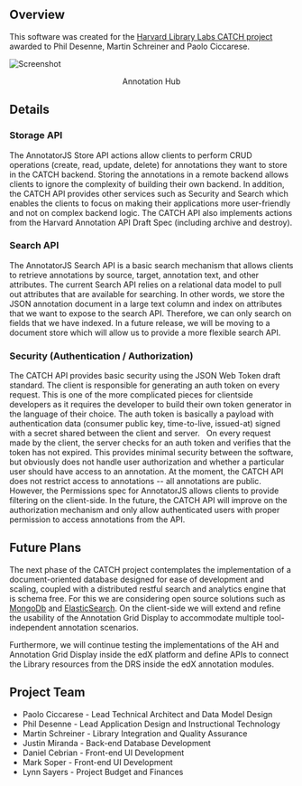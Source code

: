 ## Overview 

This software was created for the [Harvard Library Labs CATCH project](https://osc.hul.harvard.edu/liblab/proj/catch) awarded to Phil Desenne, Martin Schreiner and Paolo Ciccarese.

![Screenshot](/img/hub-architecture.png)
<p style="text-align:center">Annotation Hub</p>


## Details

### Storage API
The AnnotatorJS Store API actions allow clients to perform CRUD operations (create, read, update,
delete) for annotations they want to store in the CATCH backend. Storing the annotations in a
remote backend allows clients to ignore the complexity of building their own backend. In addition,
the CATCH API provides other services such as Security and Search which enables the clients to
focus on making their applications more user-friendly and not on complex backend logic. The
CATCH API also implements actions from the Harvard Annotation API Draft Spec (including
archive and destroy).

### Search API
The AnnotatorJS Search API is a basic search mechanism that allows clients to retrieve annotations
by source, target, annotation text, and other attributes. The current Search API relies on a relational
data model to pull out attributes that are available for searching. In other words, we store the JSON
annotation document in a large text column and index on attributes that we want to expose to the
search API. Therefore, we can only search on fields that we have indexed. In a future release, we
will be moving to a document store which will allow us to provide a more flexible search API.

### Security (Authentication / Authorization)
The CATCH API provides basic security using the JSON Web Token draft standard. The client is responsible for
generating an auth token on every request. This is one of the more complicated pieces for clientside
developers as it requires the developer to build their own token generator in the language of
their choice. The auth token is basically a payload with authentication data (consumer public key,
time-to-live, issued-at) signed with a secret shared between the client and server.   On every request
made by the client, the server checks for an auth token and verifies that the token has not expired.
This provides minimal security between the software, but obviously does not handle user
authorization and whether a particular user should have access to an annotation. At the moment,
the CATCH API does not restrict access to annotations -- all annotations are public. However, the
Permissions spec for AnnotatorJS allows clients to provide filtering on the client-side. In the future,
the CATCH API will improve on the authorization mechanism and only allow authenticated users
with proper permission to access annotations from the API.

## Future Plans
The next phase of the CATCH project contemplates the implementation of a document-oriented
database designed for ease of development and scaling, coupled with a distributed restful search and
analytics engine that is schema free. For this we are considering open source solutions such as
[MongoDb](http://www.mongodb.org/) and [ElasticSearch](http://www.elasticsearch.org). On the
client-side we will extend and refine the usability of the Annotation Grid Display to accommodate
multiple tool-independent annotation scenarios.

Furthermore, we will continue testing the implementations of the AH and Annotation Grid Display
inside the edX platform and define APIs to connect the Library resources from the DRS inside the
edX annotation modules. 

## Project Team

* Paolo Ciccarese - Lead Technical Architect and Data Model Design
* Phil Desenne - Lead Application Design and Instructional Technology
* Martin Schreiner - Library Integration and Quality Assurance
* Justin Miranda - Back-end Database Development
* Daniel Cebrian - Front-end UI Development
* Mark Soper - Front-end UI Development
* Lynn Sayers - Project Budget and Finances